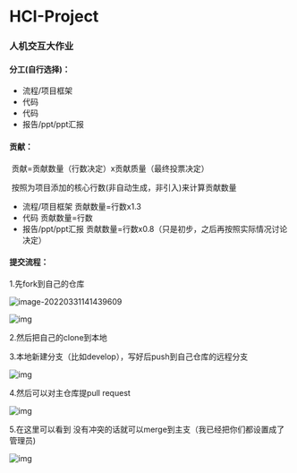 # HCI-Project

### 人机交互大作业

#### 分工(自行选择)：

- 流程/项目框架
- 代码
- 代码
- 报告/ppt/ppt汇报

#### 贡献：

​		贡献=贡献数量（行数决定）x贡献质量（最终投票决定）

​		按照为项目添加的核心行数(非自动生成，非引入)来计算贡献数量

- 流程/项目框架 贡献数量=行数x1.3
- 代码 贡献数量=行数
- 报告/ppt/ppt汇报 贡献数量=行数x0.8（只是初步，之后再按照实际情况讨论决定）


#### 提交流程：

1.先fork到自己的仓库

![image-20220331141439609](C:\Users\Nekotoxin\AppData\Roaming\Typora\typora-user-images\image-20220331141439609.png)

![img](file:///C:\Users\Nekotoxin\AppData\Roaming\Tencent\Users\202668675\TIM\WinTemp\RichOle\`HEOC0`1U%`[{82D{7]M8G5.png)

2.然后把自己的clone到本地

3.本地新建分支（比如develop），写好后push到自己仓库的远程分支

![img](file:///C:\Users\Nekotoxin\AppData\Roaming\Tencent\Users\202668675\TIM\WinTemp\RichOle\RLM_0[2W11HF}W9M9F2]Y04.png)



4.然后可以对主仓库提pull request

![img](file:///C:\Users\Nekotoxin\AppData\Roaming\Tencent\Users\202668675\TIM\WinTemp\RichOle\58$THYI@%$CXY_NB3WAJK[3.png)

5.在这里可以看到 没有冲突的话就可以merge到主支（我已经把你们都设置成了管理员)

![img](file:///C:\Users\Nekotoxin\AppData\Roaming\Tencent\Users\202668675\TIM\WinTemp\RichOle\%F{S6CLA%_K[2ML$P6S]MV4.png)
